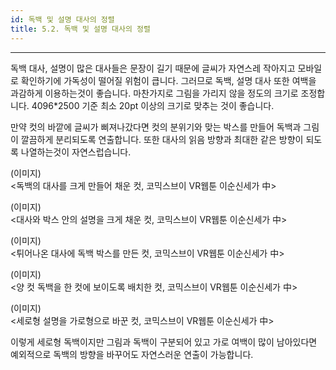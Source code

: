 ```yaml
---
id: 독백 및 설명 대사의 정렬
title: 5.2. 독백 및 설명 대사의 정렬
---
```


<hr />

독백 대사, 설명이 많은 대사들은 문장이 길기 때문에 글씨가 자연스레 작아지고 모바일로 확인하기에 가독성이 떨어질 위험이 큽니다. 그러므로 독백, 설명 대사 또한 여백을 과감하게 이용하는것이 좋습니다. 마찬가지로 그림을 가리지 않을 정도의 크기로 조정합니다. 4096*2500 기준 최소 20pt 이상의 크기로 맞추는 것이 좋습니다.  

만약 컷의 바깥에 글씨가 삐져나갔다면 컷의 분위기와 맞는 박스를 만들어 독백과 그림이 깔끔하게 분리되도록 연출합니다. 또한 대사의 읽음 방향과 최대한 같은 방향이 되도록 나열하는것이 자연스럽습니다.

(이미지)  
<독백의 대사를 크게 만들어 채운 컷, 코믹스브이 VR웹툰 이순신세가 中>

(이미지)    
<대사와 박스 안의 설명을 크게 채운 컷, 코믹스브이 VR웹툰 이순신세가 中>

(이미지)  
<튀어나온 대사에 독백 박스를 만든 컷, 코믹스브이 VR웹툰 이순신세가 中>

(이미지)  
<양 컷 독백을 한 컷에 보이도록 배치한 컷, 코믹스브이 VR웹툰 이순신세가 中>

(이미지)  
<세로형 설명을 가로형으로 바꾼 컷, 코믹스브이 VR웹툰 이순신세가 中>

이렇게 세로형 독백이지만 그림과 독백이 구분되어 있고 가로 여백이 많이 남아있다면 예외적으로 독백의 방향을 바꾸어도 자연스러운 연출이 가능합니다.
